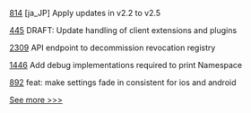
[814](https://github.com/hyperledger/fabric-docs-i18n/pull/814) [ja_JP] Apply updates in v2.2 to v2.5

[445](https://github.com/hyperledger-labs/private-data-objects/pull/445) DRAFT: Update handling of client extensions and plugins

[2309](https://github.com/hyperledger/aries-cloudagent-python/pull/2309) API endpoint to decommission revocation registry

[1446](https://github.com/hyperledger/solang/pull/1446) Add debug implementations required to print Namespace

[892](https://github.com/hyperledger/aries-mobile-agent-react-native/pull/892) feat: make settings fade in consistent for ios and android


[See more >>>](https://start-here.hyperledger.org/pull-requests)
